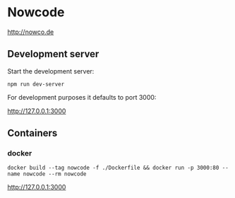 # Nowcode

http://nowco.de

## Development server

Start the development server:
```
npm run dev-server
```

For development purposes it defaults to port 3000:

http://127.0.0.1:3000

## Containers

### docker

```
docker build --tag nowcode -f ./Dockerfile && docker run -p 3000:80 --name nowcode --rm nowcode
```

http://127.0.0.1:3000
